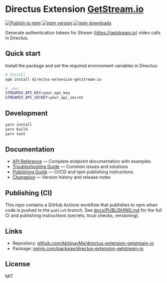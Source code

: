 # Directus Extension [GetStream.io](https://getstream.io)

[![Publish to npm](https://github.com/AbhinayMe/directus-extension-getstream-io/actions/workflows/publish.yml/badge.svg)](https://github.com/AbhinayMe/directus-extension-getstream-io/actions/workflows/publish.yml)
[![npm version](https://img.shields.io/npm/v/directus-extension-getstream-io.svg)](https://www.npmjs.com/package/directus-extension-getstream-io)
[![npm downloads](https://img.shields.io/npm/dm/directus-extension-getstream-io.svg)](https://www.npmjs.com/package/directus-extension-getstream-io)

Generate authentication tokens for Stream (https://getstream.io) video calls in
Directus.

## Quick start

Install the package and set the required environment variables in
Directus:

```bash
# Install
npm install directus-extension-getstream-io

# .env
STREAMIO_API_KEY=your_api_key
STREAMIO_API_SECRET=your_api_secret
```

## Development

```bash
yarn install
yarn build
yarn test
```

## Documentation

- [API Reference](docs/API.md) — Complete endpoint documentation with examples
- [Troubleshooting Guide](docs/TROUBLESHOOTING.md) — Common issues and solutions
- [Publishing Guide](docs/PUBLISHING.md) — CI/CD and npm publishing instructions
- [Changelog](docs/CHANGELOG.md) — Version history and release notes

## Publishing (CI)

This repo contains a GitHub Actions workflow that publishes to npm when
code is pushed to the `publish` branch. See [docs/PUBLISHING.md](docs/PUBLISHING.md) for the full
CI and publishing instructions (secrets, local checks, versioning).

## Links

- Repository: [github.com/AbhinayMe/directus-extension-getstream-io](https://github.com/AbhinayMe/directus-extension-getstream-io)
- Package: [npmjs.com/package/directus-extension-getstream-io](https://www.npmjs.com/package/directus-extension-getstream-io)

## License

MIT
